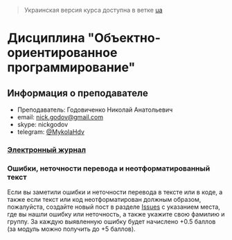 > Украинская версия курса доступна в ветке [ua](tree/ua)

# Дисциплина "Объектно-ориентированное программирование"

## Информация о преподавателе
- Преподаватель: Годовиченко Николай Анатольевич
- email: nick.godov@gmail.com
- skype: nickgodov
- telegram: [@MykolaHdv](https://t.me/MykolaHdv)

### [Электронный журнал](http://opu.ua)

### Ошибки, неточности перевода и неотформатированный текст

Если вы заметили ошибки и неточности перевода в тексте или в коде, а также если текст или код неотформатирован должным образом, пожалуйста, создайте новый пост в разделе [Issues](https://github.com/MykolaHodovychenko/oop/issues) с указанием места, где вы нашли ошибку или неточность, а также укажите свою фамилию и группу. За каждую выявленную ошибку будет начислено +0.5 баллов (за модуль можно получить до +5 баллов).

